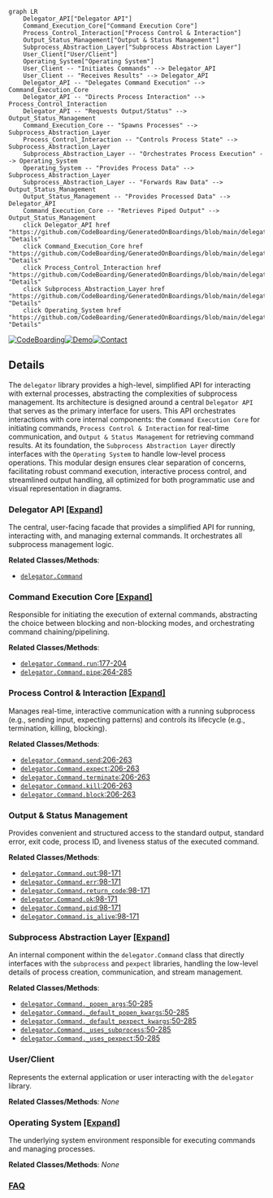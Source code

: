 ```mermaid
graph LR
    Delegator_API["Delegator API"]
    Command_Execution_Core["Command Execution Core"]
    Process_Control_Interaction["Process Control & Interaction"]
    Output_Status_Management["Output & Status Management"]
    Subprocess_Abstraction_Layer["Subprocess Abstraction Layer"]
    User_Client["User/Client"]
    Operating_System["Operating System"]
    User_Client -- "Initiates Commands" --> Delegator_API
    User_Client -- "Receives Results" --> Delegator_API
    Delegator_API -- "Delegates Command Execution" --> Command_Execution_Core
    Delegator_API -- "Directs Process Interaction" --> Process_Control_Interaction
    Delegator_API -- "Requests Output/Status" --> Output_Status_Management
    Command_Execution_Core -- "Spawns Processes" --> Subprocess_Abstraction_Layer
    Process_Control_Interaction -- "Controls Process State" --> Subprocess_Abstraction_Layer
    Subprocess_Abstraction_Layer -- "Orchestrates Process Execution" --> Operating_System
    Operating_System -- "Provides Process Data" --> Subprocess_Abstraction_Layer
    Subprocess_Abstraction_Layer -- "Forwards Raw Data" --> Output_Status_Management
    Output_Status_Management -- "Provides Processed Data" --> Delegator_API
    Command_Execution_Core -- "Retrieves Piped Output" --> Output_Status_Management
    click Delegator_API href "https://github.com/CodeBoarding/GeneratedOnBoardings/blob/main/delegator.py/Delegator_API.md" "Details"
    click Command_Execution_Core href "https://github.com/CodeBoarding/GeneratedOnBoardings/blob/main/delegator.py/Command_Execution_Core.md" "Details"
    click Process_Control_Interaction href "https://github.com/CodeBoarding/GeneratedOnBoardings/blob/main/delegator.py/Process_Control_Interaction.md" "Details"
    click Subprocess_Abstraction_Layer href "https://github.com/CodeBoarding/GeneratedOnBoardings/blob/main/delegator.py/Subprocess_Abstraction_Layer.md" "Details"
    click Operating_System href "https://github.com/CodeBoarding/GeneratedOnBoardings/blob/main/delegator.py/Operating_System.md" "Details"
```

[![CodeBoarding](https://img.shields.io/badge/Generated%20by-CodeBoarding-9cf?style=flat-square)](https://github.com/CodeBoarding/GeneratedOnBoardings)[![Demo](https://img.shields.io/badge/Try%20our-Demo-blue?style=flat-square)](https://www.codeboarding.org/demo)[![Contact](https://img.shields.io/badge/Contact%20us%20-%20contact@codeboarding.org-lightgrey?style=flat-square)](mailto:contact@codeboarding.org)

## Details

The `delegator` library provides a high-level, simplified API for interacting with external processes, abstracting the complexities of subprocess management. Its architecture is designed around a central `Delegator API` that serves as the primary interface for users. This API orchestrates interactions with core internal components: the `Command Execution Core` for initiating commands, `Process Control & Interaction` for real-time communication, and `Output & Status Management` for retrieving command results. At its foundation, the `Subprocess Abstraction Layer` directly interfaces with the `Operating System` to handle low-level process operations. This modular design ensures clear separation of concerns, facilitating robust command execution, interactive process control, and streamlined output handling, all optimized for both programmatic use and visual representation in diagrams.

### Delegator API [[Expand]](./Delegator_API.md)
The central, user-facing facade that provides a simplified API for running, interacting with, and managing external commands. It orchestrates all subprocess management logic.


**Related Classes/Methods**:

- <a href="https://github.com/amitt001/delegator.py/blob/master/delegator.py" target="_blank" rel="noopener noreferrer">`delegator.Command`</a>


### Command Execution Core [[Expand]](./Command_Execution_Core.md)
Responsible for initiating the execution of external commands, abstracting the choice between blocking and non-blocking modes, and orchestrating command chaining/pipelining.


**Related Classes/Methods**:

- <a href="https://github.com/amitt001/delegator.py/blob/master/delegator.py#L177-L204" target="_blank" rel="noopener noreferrer">`delegator.Command.run`:177-204</a>
- <a href="https://github.com/amitt001/delegator.py/blob/master/delegator.py#L264-L285" target="_blank" rel="noopener noreferrer">`delegator.Command.pipe`:264-285</a>


### Process Control & Interaction [[Expand]](./Process_Control_Interaction.md)
Manages real-time, interactive communication with a running subprocess (e.g., sending input, expecting patterns) and controls its lifecycle (e.g., termination, killing, blocking).


**Related Classes/Methods**:

- <a href="https://github.com/amitt001/delegator.py/blob/master/delegator.py#L206-L263" target="_blank" rel="noopener noreferrer">`delegator.Command.send`:206-263</a>
- <a href="https://github.com/amitt001/delegator.py/blob/master/delegator.py#L206-L263" target="_blank" rel="noopener noreferrer">`delegator.Command.expect`:206-263</a>
- <a href="https://github.com/amitt001/delegator.py/blob/master/delegator.py#L206-L263" target="_blank" rel="noopener noreferrer">`delegator.Command.terminate`:206-263</a>
- <a href="https://github.com/amitt001/delegator.py/blob/master/delegator.py#L206-L263" target="_blank" rel="noopener noreferrer">`delegator.Command.kill`:206-263</a>
- <a href="https://github.com/amitt001/delegator.py/blob/master/delegator.py#L206-L263" target="_blank" rel="noopener noreferrer">`delegator.Command.block`:206-263</a>


### Output & Status Management
Provides convenient and structured access to the standard output, standard error, exit code, process ID, and liveness status of the executed command.


**Related Classes/Methods**:

- <a href="https://github.com/amitt001/delegator.py/blob/master/delegator.py#L98-L171" target="_blank" rel="noopener noreferrer">`delegator.Command.out`:98-171</a>
- <a href="https://github.com/amitt001/delegator.py/blob/master/delegator.py#L98-L171" target="_blank" rel="noopener noreferrer">`delegator.Command.err`:98-171</a>
- <a href="https://github.com/amitt001/delegator.py/blob/master/delegator.py#L98-L171" target="_blank" rel="noopener noreferrer">`delegator.Command.return_code`:98-171</a>
- <a href="https://github.com/amitt001/delegator.py/blob/master/delegator.py#L98-L171" target="_blank" rel="noopener noreferrer">`delegator.Command.ok`:98-171</a>
- <a href="https://github.com/amitt001/delegator.py/blob/master/delegator.py#L98-L171" target="_blank" rel="noopener noreferrer">`delegator.Command.pid`:98-171</a>
- <a href="https://github.com/amitt001/delegator.py/blob/master/delegator.py#L98-L171" target="_blank" rel="noopener noreferrer">`delegator.Command.is_alive`:98-171</a>


### Subprocess Abstraction Layer [[Expand]](./Subprocess_Abstraction_Layer.md)
An internal component within the `delegator.Command` class that directly interfaces with the `subprocess` and `pexpect` libraries, handling the low-level details of process creation, communication, and stream management.


**Related Classes/Methods**:

- <a href="https://github.com/amitt001/delegator.py/blob/master/delegator.py#L50-L285" target="_blank" rel="noopener noreferrer">`delegator.Command._popen_args`:50-285</a>
- <a href="https://github.com/amitt001/delegator.py/blob/master/delegator.py#L50-L285" target="_blank" rel="noopener noreferrer">`delegator.Command._default_popen_kwargs`:50-285</a>
- <a href="https://github.com/amitt001/delegator.py/blob/master/delegator.py#L50-L285" target="_blank" rel="noopener noreferrer">`delegator.Command._default_pexpect_kwargs`:50-285</a>
- <a href="https://github.com/amitt001/delegator.py/blob/master/delegator.py#L50-L285" target="_blank" rel="noopener noreferrer">`delegator.Command._uses_subprocess`:50-285</a>
- <a href="https://github.com/amitt001/delegator.py/blob/master/delegator.py#L50-L285" target="_blank" rel="noopener noreferrer">`delegator.Command._uses_pexpect`:50-285</a>


### User/Client
Represents the external application or user interacting with the `delegator` library.


**Related Classes/Methods**: _None_

### Operating System [[Expand]](./Operating_System.md)
The underlying system environment responsible for executing commands and managing processes.


**Related Classes/Methods**: _None_



### [FAQ](https://github.com/CodeBoarding/GeneratedOnBoardings/tree/main?tab=readme-ov-file#faq)